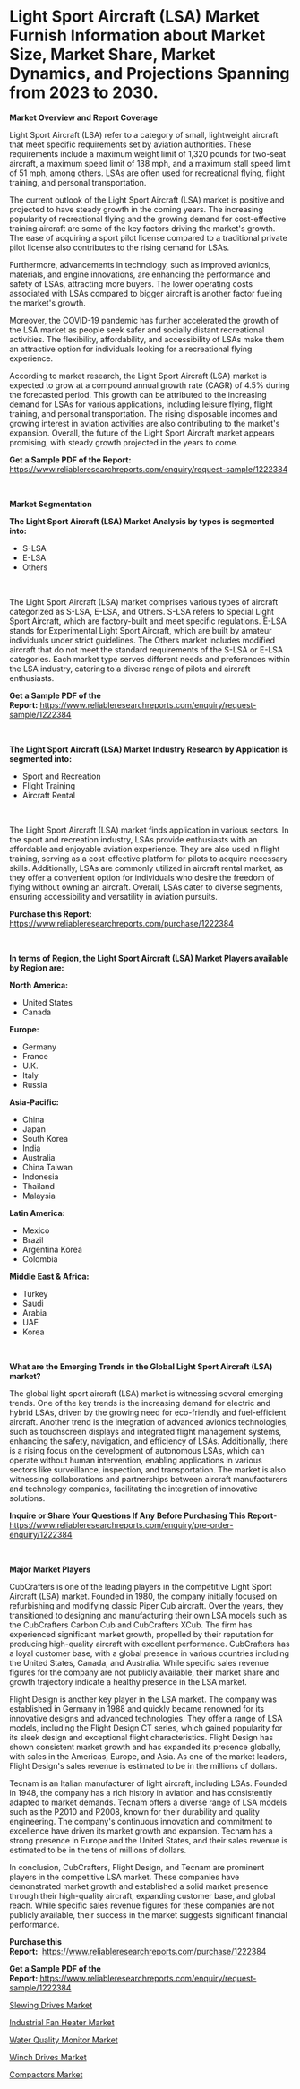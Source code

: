 <p><h1>Light Sport Aircraft (LSA) Market Furnish Information about Market Size, Market Share, Market Dynamics, and Projections Spanning from 2023 to 2030.</h1></p><p><strong>Market Overview and Report Coverage</strong></p>
<p><p>Light Sport Aircraft (LSA) refer to a category of small, lightweight aircraft that meet specific requirements set by aviation authorities. These requirements include a maximum weight limit of 1,320 pounds for two-seat aircraft, a maximum speed limit of 138 mph, and a maximum stall speed limit of 51 mph, among others. LSAs are often used for recreational flying, flight training, and personal transportation.</p><p>The current outlook of the Light Sport Aircraft (LSA) market is positive and projected to have steady growth in the coming years. The increasing popularity of recreational flying and the growing demand for cost-effective training aircraft are some of the key factors driving the market's growth. The ease of acquiring a sport pilot license compared to a traditional private pilot license also contributes to the rising demand for LSAs.</p><p>Furthermore, advancements in technology, such as improved avionics, materials, and engine innovations, are enhancing the performance and safety of LSAs, attracting more buyers. The lower operating costs associated with LSAs compared to bigger aircraft is another factor fueling the market's growth.</p><p>Moreover, the COVID-19 pandemic has further accelerated the growth of the LSA market as people seek safer and socially distant recreational activities. The flexibility, affordability, and accessibility of LSAs make them an attractive option for individuals looking for a recreational flying experience.</p><p>According to market research, the Light Sport Aircraft (LSA) market is expected to grow at a compound annual growth rate (CAGR) of 4.5% during the forecasted period. This growth can be attributed to the increasing demand for LSAs for various applications, including leisure flying, flight training, and personal transportation. The rising disposable incomes and growing interest in aviation activities are also contributing to the market's expansion. Overall, the future of the Light Sport Aircraft market appears promising, with steady growth projected in the years to come.</p></p>
<p><strong>Get a Sample PDF of the Report:</strong> <a href="https://www.reliableresearchreports.com/enquiry/request-sample/1222384">https://www.reliableresearchreports.com/enquiry/request-sample/1222384</a></p>
<p>&nbsp;</p>
<p><strong>Market Segmentation</strong></p>
<p><strong>The Light Sport Aircraft (LSA) Market Analysis by types is segmented into:</strong></p>
<p><ul><li>S-LSA</li><li>E-LSA</li><li>Others</li></ul></p>
<p>&nbsp;</p>
<p><p>The Light Sport Aircraft (LSA) market comprises various types of aircraft categorized as S-LSA, E-LSA, and Others. S-LSA refers to Special Light Sport Aircraft, which are factory-built and meet specific regulations. E-LSA stands for Experimental Light Sport Aircraft, which are built by amateur individuals under strict guidelines. The Others market includes modified aircraft that do not meet the standard requirements of the S-LSA or E-LSA categories. Each market type serves different needs and preferences within the LSA industry, catering to a diverse range of pilots and aircraft enthusiasts.</p></p>
<p><strong>Get a Sample PDF of the Report:</strong>&nbsp;<a href="https://www.reliableresearchreports.com/enquiry/request-sample/1222384">https://www.reliableresearchreports.com/enquiry/request-sample/1222384</a></p>
<p>&nbsp;</p>
<p><strong>The Light Sport Aircraft (LSA) Market Industry Research by Application is segmented into:</strong></p>
<p><ul><li>Sport and Recreation</li><li>Flight Training</li><li>Aircraft Rental</li></ul></p>
<p>&nbsp;</p>
<p><p>The Light Sport Aircraft (LSA) market finds application in various sectors. In the sport and recreation industry, LSAs provide enthusiasts with an affordable and enjoyable aviation experience. They are also used in flight training, serving as a cost-effective platform for pilots to acquire necessary skills. Additionally, LSAs are commonly utilized in aircraft rental market, as they offer a convenient option for individuals who desire the freedom of flying without owning an aircraft. Overall, LSAs cater to diverse segments, ensuring accessibility and versatility in aviation pursuits.</p></p>
<p><strong>Purchase this Report:</strong>&nbsp; <a href="https://www.reliableresearchreports.com/purchase/1222384">https://www.reliableresearchreports.com/purchase/1222384</a></p>
<p>&nbsp;</p>
<p><strong>In terms of Region, the Light Sport Aircraft (LSA) Market Players available by Region are:</strong></p>
<p>
    <p> <strong> North America: </strong>
        <ul>
            <li>United States</li>
            <li>Canada</li>
        </ul>
        </p> 
    <p> <strong> Europe: </strong>
        <ul>
            <li>Germany</li>
            <li>France</li>
            <li>U.K.</li>
            <li>Italy</li>
            <li>Russia</li>
        </ul>
        </p> 
    <p> <strong> Asia-Pacific: </strong>
        <ul>
            <li>China</li>
            <li>Japan</li>
            <li>South Korea</li>
            <li>India</li>
            <li>Australia</li>
            <li>China Taiwan</li>
            <li>Indonesia</li>
            <li>Thailand</li>
            <li>Malaysia</li>
        </ul>
        </p> 
    <p> <strong> Latin America: </strong>
        <ul>
            <li>Mexico</li>
            <li>Brazil</li>
            <li>Argentina Korea</li>
            <li>Colombia</li>
        </ul>
        </p> 
    <p> <strong> Middle East & Africa: </strong>
        <ul>
            <li>Turkey</li>
            <li>Saudi</li>
            <li>Arabia</li>
            <li>UAE</li>
            <li>Korea</li>
        </ul>
    </p>
    </p>
<p>&nbsp;</p>
<p><strong>What are the Emerging Trends in the Global Light Sport Aircraft (LSA) market?</strong></p>
<p><p>The global light sport aircraft (LSA) market is witnessing several emerging trends. One of the key trends is the increasing demand for electric and hybrid LSAs, driven by the growing need for eco-friendly and fuel-efficient aircraft. Another trend is the integration of advanced avionics technologies, such as touchscreen displays and integrated flight management systems, enhancing the safety, navigation, and efficiency of LSAs. Additionally, there is a rising focus on the development of autonomous LSAs, which can operate without human intervention, enabling applications in various sectors like surveillance, inspection, and transportation. The market is also witnessing collaborations and partnerships between aircraft manufacturers and technology companies, facilitating the integration of innovative solutions.</p></p>
<p><strong>Inquire or Share Your Questions If Any Before Purchasing This Report</strong>- <a href="https://www.reliableresearchreports.com/enquiry/pre-order-enquiry/1222384">https://www.reliableresearchreports.com/enquiry/pre-order-enquiry/1222384</a></p>
<p>&nbsp;</p>
<p><strong>Major Market Players</strong></p>
<p><p>CubCrafters is one of the leading players in the competitive Light Sport Aircraft (LSA) market. Founded in 1980, the company initially focused on refurbishing and modifying classic Piper Cub aircraft. Over the years, they transitioned to designing and manufacturing their own LSA models such as the CubCrafters Carbon Cub and CubCrafters XCub. The firm has experienced significant market growth, propelled by their reputation for producing high-quality aircraft with excellent performance. CubCrafters has a loyal customer base, with a global presence in various countries including the United States, Canada, and Australia. While specific sales revenue figures for the company are not publicly available, their market share and growth trajectory indicate a healthy presence in the LSA market.</p><p>Flight Design is another key player in the LSA market. The company was established in Germany in 1988 and quickly became renowned for its innovative designs and advanced technologies. They offer a range of LSA models, including the Flight Design CT series, which gained popularity for its sleek design and exceptional flight characteristics. Flight Design has shown consistent market growth and has expanded its presence globally, with sales in the Americas, Europe, and Asia. As one of the market leaders, Flight Design's sales revenue is estimated to be in the millions of dollars.</p><p>Tecnam is an Italian manufacturer of light aircraft, including LSAs. Founded in 1948, the company has a rich history in aviation and has consistently adapted to market demands. Tecnam offers a diverse range of LSA models such as the P2010 and P2008, known for their durability and quality engineering. The company's continuous innovation and commitment to excellence have driven its market growth and expansion. Tecnam has a strong presence in Europe and the United States, and their sales revenue is estimated to be in the tens of millions of dollars.</p><p>In conclusion, CubCrafters, Flight Design, and Tecnam are prominent players in the competitive LSA market. These companies have demonstrated market growth and established a solid market presence through their high-quality aircraft, expanding customer base, and global reach. While specific sales revenue figures for these companies are not publicly available, their success in the market suggests significant financial performance.</p></p>
<p><strong>Purchase this Report:</strong>&nbsp;&nbsp;<a href="https://www.reliableresearchreports.com/purchase/1222384">https://www.reliableresearchreports.com/purchase/1222384</a></p>
<p></p>
<p><strong>Get a Sample PDF of the Report:</strong>&nbsp;<a href="https://www.reliableresearchreports.com/enquiry/request-sample/1222384">https://www.reliableresearchreports.com/enquiry/request-sample/1222384</a></p>
<p><p><a href="https://www.linkedin.com/pulse/slewing-drives-market-size-share-amp-trends-analysis-report-hetse/">Slewing Drives Market</a></p><p><a href="https://medium.com/@hugthess010/industrial-fan-heater-market-trends-and-market-analysis-forecasted-for-period-2023-2030-b4acd5f9afd8">Industrial Fan Heater Market</a></p><p><a href="https://medium.com/@moribenton733320/water-quality-monitor-market-analysis-its-cagr-market-segmentation-and-global-industry-overview-23e6830327c1">Water Quality Monitor Market</a></p><p><a href="https://www.linkedin.com/pulse/winch-drives-market-size-2023-2030-global-industrial-analysis-jniue/">Winch Drives Market</a></p><p><a href="https://www.linkedin.com/pulse/compactors-market-size-growth-forecast-from-2023-2030-lgbpe/">Compactors Market</a></p></p>